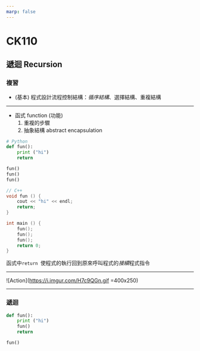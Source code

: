 ```yaml
---
marp: false
---
```


# CK110

## 遞迴 Recursion

### 複習

* (基本) 程式設計流程控制結構：*循序結構*、選擇結構、重複結構  

---

* 函式 function (功能)  
  1. 重複的步驟  
  2. 抽象結構 abstract encapsulation  

```python
# Python
def fun():
    print ("hi")
    return

fun()
fun()
fun()
```

```C++
// C++
void fun () {
    cout << "hi" << endl;
    return;
}

int main () {
    fun();
    fun();
    fun();
    return 0;
}
```

函式中```return ```使程式的執行回到原來呼叫程式的*接續*程式指令

---

![Action](https://i.imgur.com/H7c9QGn.gif =400x250)

---

### 遞迴

```python
def fun():
    print ("hi")
    fun()
    return

fun()
```
